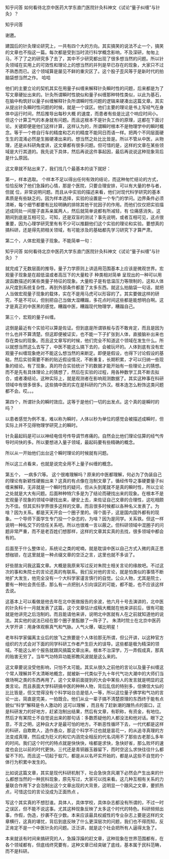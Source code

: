  
 知乎问答 如何看待北京中医药大学东直门医院针灸科神文《试论“量子纠缠”与针灸》？ 
 
 
 
 
 
 知乎问答 
 
 

 

 谢邀。 

 建国后的针灸理论研究上，一共有四个大的方向。其实搞笑的说法不止一个，搞笑的文章也不指这一篇。每次都是受到当时流行科学概念影响，不及深研，匆匆上马，不了了之的研究多了去了，其中不少研究都出现了很多想当然的问题。所以针灸领域在实用上的可效性和理论上的想当然的并列是早已存在的现象，大家只不过不熟悉而已。这个领域算是屡见不鲜的重灾区了。这个股子歪风等于是新时代的拍脑袋想当然之作。 哈哈 

 他们的主要立论的契机其实在用量子纠缠来解释针灸瞬时性的问题，后来都是为了写文章硬扯出来的。针灸所谓瞬时性貌似和量子纠缠那种特性类似，以此为基石，在脑中构筑好以量子纠缠解释针灸所谓瞬时性问题的逻辑来硬凑出这篇文章。其实从提出针灸瞬时性问题的时候，就是一个误区。他们主要的理论是书上写经气在身体中运行时间，然后推导出每秒大概 的速度，而患者有些是比这个响应时间小。但这个计算卫气的本身就有问题。而且这根本不是针灸工作的原理，这都在下面讨论。关键即便是他们这样计算，这样认为的，所谓瞬时根本不是物理学中的瞬时概念。等于一个修自行车的精度和芯片的精度不能同日而语一样。把两个不同层面硬生生的混淆必然是生搬硬凑出来的。想当然之处比比皆是。所以不管从中医，从物理，还是从科研角度讲，这文章都有很多问题。但可惜的是，这样的文章在某些领域是大行其道的。我先说下具体，然后再说这件事起因，最后再说说这种现象背后是什么原因。 

 

 

 这文章就不贴出来了，我们找几个最基本的谈下就好： 

 

 

 第一，样本选取。 个样本不足以得出任何有效的结论，而这种匆忙结论的方式，恰恰反映了他们急躁的心情，那是个医院，只要合理安排，可以有大量的参与者，但就 位，非常说明问题。而且从中实验的描述来看，他们对现代科学研究的基本素质是有些缺乏的。因为样本选择，实验的设置是一个专门的学问。边界条件必须清晰，每个细节都要有比较明确的排除其他干扰因子的作用。而他们仅仅把实验描述成同处一间屋子直系亲属两人，然后就简单说都有所减轻，有 位痛感消失。这期间到底是互相可见，可知，还是双盲的测试？事先说明，或者互相可见，这点很重要，因为心理学研究里有有不少可以推翻他们这个实验的理论和实验。要想真的搞科研，还是得先把相关领域，有可能涉及的基础都先学习研究下才算严肃。 

 

 

 第二个，人体宏观量子现象。不能简单一句： 

 

 知乎问答 如何看待北京中医药大学东直门医院针灸科神文《试论“量子纠缠”与针灸》？ 

 

 

 就完成了无数层面的推导。量子力学原则上讲适用范围基本上应该是微观世界。宏观量子现象是在超低温或者高压下的大量粒子 种类相对简单 呈现出的一种可以用波函数描述的某些类量子特征的现象。大量粒子是有低温压力等限制的，这和人体从尺度到系统复杂性，再到外部条件都差了太多东西。就这么拍脑袋一句话，就把人当做宏观量子现象的载体，实在不是用马虎可以形容的了。其实要做这样的研究，不是不可以，但别把自己当做大湿糟蹋，多花点时间这些都是能想明白啊。这才是真正的中医黑的感觉。糟蹋中医，糟蹋现代物理学，糟蹋自己。 

 

 

 第三个，宏观的量子纠缠。 

 这倒是最近有个实验可以算是佐证。但到底是所谓铁板与否不敢肯定，而且是因为什么也并不算清楚。但这即便被证实，也不能一下子扩张到人体，直接脑补出来也存在类似的现象。而且这文章写的时候，他们完全不知道这个领域在发生什么。所以就想当然这么去写了，中医不能这么搞下去的，会被玩坏的。人体到底有没有宏观量子纠缠现象绝对不能这么想当然的来断定。即便是假设，也得下讨论假设的基础，然后实验需要不断的贴近假设情况，不断重复，长期积累，才可以归纳一些现象的结论。有了现象，真的符合实验统计下的数据才能开始有一些理论上的猜想。而不是先有具体理论上的猜想了，然后在实验的过程，用各种数学工具不断去拟合，或者凑结论。这种实际上，就是观测者在影响观测数据了。其实这种事在科研领域中有很多很多。这些搞中医的实在是科研的门外汉。根本连怎么粉饰这类问题都不会。哎。。。 

 

 

 第四个，所谓针灸的瞬时效应。这等于是他们一切的出发点。这个真的是瞬时的吗？ 

 以患者感觉为例不准，难以称为瞬时，人体以秒为单位的感觉会被描述成瞬时，但实际上并不见得物理学研究上的瞬时。 

 针灸最起码是可以以神经电信号传导调节疼痛的。自然会比他们理论估算的经气传导时间快的多。所以要想进入量子领域，最起码要有些精确的概念。 

 所以从一开始他们出台这个瞬时理论的时候就有问题。 

 所以这三点看来，也就是说完全用不上量子纠缠的概念。 

 

 

 第五个， 一病多穴等。 这个很难理解吗？原来的中医都理解，何必为了伪装自己的理论有新颖性硬搬出来？这真的有点像在泡制文章了。循经传导之事硬要量子纠缠来解释，无非就是一个瞬时性的疑问，但从头到尾就不是真的瞬时性，所以立论之处就是大大有问题。后面种种特穴多是为了结论而硬找出来的现象。在根本不是宏观量子现象的领域中硬找出来，硬安上去，来佐证自己文章的合理性，这吃相颇为不佳。但其实科学界很多这样的文章。而且很多时候都以各种名义发表了。为啥？因为关系。都是天天开会一个圈子里的。得个面子，这是国内国外都有的现象。一个导师下面学生专门投一个杂志的，为啥？因为是同学。关系铁。但这一样说明一种私交下的信任关系吧。所以也很难一言以蔽之。但科研领域中混圈子的问题非常严重，而不是老百姓们想那样，这样的文章其实真的去找，很多领域中都会有的。 

 

 

 后面至于什么整体论，系统论之类的呢喃，就是耽误中医以自己方式入微的真正思想枷锁，在这里就是一种点缀文章的空泛之言，这里也就不多谈了。 

 

 

 好些朋友问我这篇文章。大概是我原来写过反对朱院士相关言论的缘故吧。不过这次的事和朱院士的言论还真的有联系。我们反对他的言论，就是怕类似的事情不断地扩大发生，他完全没有一个大科学家谨言慎行的自觉。公众人物，尤其是院士，要有一种社会责任感，那么有一点把别人引向误区的可能，都不能，也不应该这样去说。

 

 这基本上可以看做是他去年在北中医做报告的余波，他六月十号去演讲的，北中医的针灸科十一月就发表了这篇，这个文章估计成稿大概就在他来讲前后，很有可能就是他讲完之后泡制的。而且能请他来讲，说明北中医就有人在之前就知道他的说法。其实他的说法已经在那个圈子里酝酿了一阵子了。 朱清时院士在北京中医药大学开讲：用身体观察真气和气脉。人气火爆，堪比明星！ 

 

 

 老年科学家偏离主业后的放飞之旅要是个人体验那无所谓，但公开讲，以这种官方组织的方式会对下面的同学科研工作者产生巨大的误导。这些都是极为精深的领域。不能这么听个报告就跟风搞篇文章出来。根本不治深学，万一弄假成真，那真的贻害无穷了。当年气功特异功能邪教风波就是这么来的。 

 

 这文章要说没受他影响，只怕不太可能。其实从很久之前他的言论以及量子纠缠这个常人理解并不太清晰地概念，就被新一代类似于九十年代气功大潮中的大师们当做场啊之类的东西再用了。这个文章前面提到的大会中某些人的发言就是明显的这类言论。而且表面大学科研搞中医的种种人物，背后乱信的特别多，信佛信大仙的比比皆是，但又觉得没有个科学站台总是低人一等，所以这位量子佛学和气功的言论一出，简直是完美，一拍既合。他们从业一辈子搞不清楚原理的东西终于能有点貌似“科学”解释是令人激动的 这可以理解 ，而且有了赶新潮的蹭热点的窗口，正是科研发力的好地方，赶紧泡制出结果，然后有文章，有职称，有资金，有地位。然后才有某院士不自觉说出来的那句话：多数质疑他的人都没法和他对话。眼下之意，不言之明，这种自大才是最可怕的地方。不断恶性循环下去，一代代都是这样的科研，自欺欺人，造作愚众，那这个科学不过也就是昙花一，的从追寻真理的方法变成真理，然后成为贬义的和它内涵完全相反的代名词用不了那些古老那么多年的时间。我们这个时代的特点就是快快快，啥都是求快，急快好省，那么败坏的速度也会比以前的时代更快。三代还是青铜器玉器留下，而时空这么求快往往什么都留不下的。而且这一切起于蚁穴，都是从以名坏实开始的，都是从这些不自觉的个体行为积累中发生的。 

 

 

 比如说这篇文章，其实是现代科研机制下，社会急快贪风潮下必然会产生出来的什么都想当然的一种民科现象，原先写过，大家可以找来看。这几种互相有关系的力量联合作用下才会泡制出这个文章出现的大背景，这明显一个跟风之文章，要抓热点，可惜这位的言论没成为正面热点 。 

 

 写这个其实真的不想怼谁。具体人，具体学校，具体杂志都没有所谓的，不过一时之误区，但不能不说这事。尤其这种现象反映了太多这个时代的特色。科研频频出事，作假，伪造，抄袭不在少数。本来应该最具权威性的专业杂志上要是这样的文章横行，这真的堪忧，背后到底反映了什么更深层次的问题，我们也不得而知，反正肯定不是一个中医针灸的问题。泛泛讲，就是这个社会把所有人逼得太急了。 

 本来就该有时间来搞研究的人，急躁浮躁的赶文章，这种现象在世界范围都有，在各个领域都有，但底线终究要有，这种文章已经突破了底线，基本属于民科范畴，而不是科研。 

 